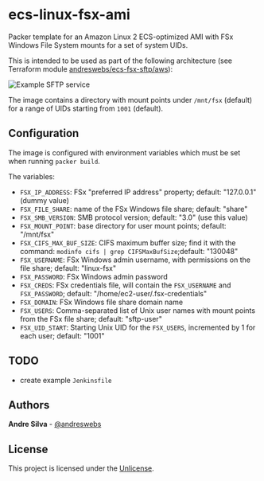 # ecs-linux-fsx-ami

Packer template for an Amazon Linux 2 ECS-optimized AMI with FSx Windows File System mounts for a set of system UIDs.

This is intended to be used as part of the following architecture (see Terraform module [andreswebs/ecs-fsx-sftp/aws](https://registry.terraform.io/modules/andreswebs/ecs-fsx-sftp/aws/latest)):

![Example SFTP service](https://raw.githubusercontent.com/andreswebs/terraform-aws-ecs-fsx-sftp/main/docs/img/ecs-fsx-sftp.svg)

The image contains a directory with mount points under `/mnt/fsx` (default) for a range of UIDs starting from `1001` (default).

## Configuration

The image is configured with environment variables which must be set when running `packer build`.

The variables:

- `FSX_IP_ADDRESS`: FSx "preferred IP address" property; default: "127.0.0.1" (dummy value)
- `FSX_FILE_SHARE`: name of the FSx Windows file share; default: "share"
- `FSX_SMB_VERSION`: SMB protocol version; default: "3.0" (use this value)
- `FSX_MOUNT_POINT`: base directory for user mount points; default: "/mnt/fsx"
- `FSX_CIFS_MAX_BUF_SIZE`: CIFS maximum buffer size; find it with the command: `modinfo cifs | grep CIFSMaxBufSize`;default: "130048"
- `FSX_USERNAME`: FSx Windows admin username, with permissions on the file share; default: "linux-fsx"
- `FSX_PASSWORD`: FSx Windows admin password
- `FSX_CREDS`: FSx credentials file, will contain the `FSX_USERNAME` and `FSX_PASSWORD`; default: "/home/ec2-user/.fsx-credentials"
- `FSX_DOMAIN`: FSx Windows file share domain name
- `FSX_USERS`: Comma-separated list of Unix user names with mount points from the FSx file share; default: "sftp-user"
- `FSX_UID_START`: Starting Unix UID for the `FSX_USERS`, incremented by 1 for each user; default: "1001"

## TODO

- create example `Jenkinsfile`

## Authors

**Andre Silva** - [@andreswebs](https://github.com/andreswebs)

## License

This project is licensed under the [Unlicense](UNLICENSE.md).
